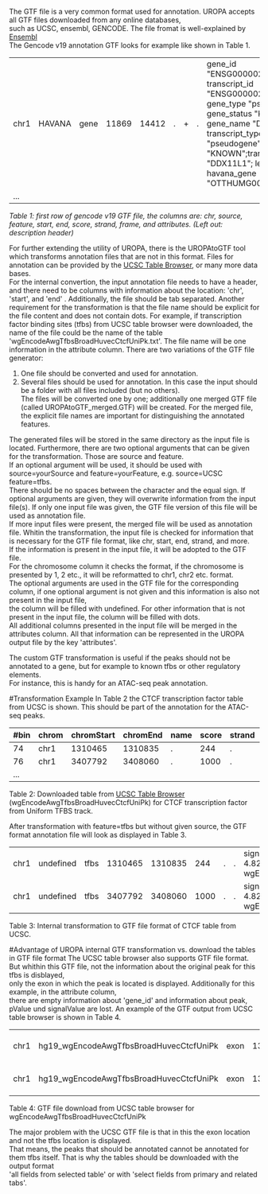 The GTF file is a very common format used for annotation. UROPA accepts all GTF files downloaded from any online databases,              
such as UCSC, ensembl, GENCODE. The file fromat is well-explained by [Ensembl](http://www.ensembl.org/info/website/upload/gff.html )       
The Gencode v19 annotation GTF looks for example like shown in Table 1.                 
 
|    |      |          |     |     | | | |                                                                                                                                                                                                                                                              | 
|----|------|----------|-----|-----|-|-|-|--------------------------------------------------------------------------------------------------------------------------------------------------------------------------------------------------------------------------------------------------------------| 
|chr1|HAVANA|gene      |11869|14412|.|+|.|gene_id "ENSG00000223972"; transcript_id "ENSG00000223972.4"; gene_type "pseudogene"; gene_status "KNOWN"; gene_name "DDX11L1"; transcript_type "pseudogene";transcript_status "KNOWN";transcript_name "DDX11L1"; level 2; havana_gene "OTTHUMG00000000961.2";| 
|...                                                                                                                                                                                                                                                                                                    | 

_Table 1: first row of gencode v19 GTF file, the columns are: chr, source, feature, start, end, score, strand, frame, and attributes. (Left out: description header)_

For further extending the utility of UROPA, there is the UROPAtoGTF tool which transforms annotation files that are not in this format.
Files for annotation can be provided by the [UCSC Table Browser](https://genome.ucsc.edu/cgi-bin/hgTables), or many more data bases.   
For the internal convertion, the input annotation file needs to have a header, and there need to be columns with information about the location: 'chr', 'start', and 'end' .
Additionally, the file should be tab separated. Another requirement for the transformation is that the file name should be explicit for the file content and does not contain dots.
For example, if transcription factor binding sites (tfbs) from UCSC table browser were downloaded, the name of the file could be the name of the table 'wgEncodeAwgTfbsBroadHuvecCtcfUniPk.txt'. 
The file name will be one information in the attribute column. 
There are two variations of the GTF file generator:

1.	One file should be converted and used for annotation. 
2.	Several files should be used for annotation. In this case the input should be a folder with all files included (but no others).  
	The files will be converted one by one; additionally one merged GTF file (called UROPAtoGTF_merged.GTF) will be created. 
	For the merged file, the explicit file names are important for distinguishing the annotated features. 

The generated files will be stored in the same directory as the input file is located. 
Furthermore, there are two optional arguments that can be given for the transformation. Those are source and feature.     
If an optional argument will be used, it should be used with source=yourSource and feature=yourFeature, e.g. source=UCSC feature=tfbs.    
There should be no spaces between the character and the equal sign. If optional arguments are given, they will overwrite information from the input file(s).
If only one input file was given, the GTF file version of this file will be used as annotation file.        
If more input files were present, the merged file will be used as annotation file. 
Whitin the transformation, the input file is checked for information that is necessary for the GTF file format, like chr, start, end, strand, and more.      
If the information is present in the input file, it will be adopted to the GTF file.             
For the chromosome column it checks the format, if the chromosome is presented by 1, 2 etc., it will be reformatted to chr1, chr2 etc. format.          
The optional arguments are used in the GTF file for the corresponding column, if one optional argument is not given and this information is also not present in the input file,       
the column will be filled with undefined. For other information that is not present in the input file, the column will be filled with dots.          
All additional columns presented in the input file will be merged in the attributes column.  All that information can be represented in the UROPA output file by the key 'attributes'. 

The custom GTF transformation is useful if the peaks should not be annotated to a gene, but for example to known tfbs or other regulatory elements.            
For instance, this is handy for an ATAC-seq peak annotation.  

#Transformation Example
In Table 2 the CTCF transcription factor table from UCSC is shown. This should be part of the annotation for the ATAC-seq peaks.

| #bin | chrom | chromStart | chromEnd | name | score | strand | signalValue | pValue | qValue  | peak | 
|------|-------|------------|----------|------|-------|--------|-------------|--------|---------|------| 
| 74   | chr1  | 1310465    | 1310835  | .    | 244   | .      | 382.141     | -1     | 482.217 | 185  | 
| 76   | chr1  | 3407792    | 3408060  | .    | 1000  | .      | 178.305     | -1     | 482.217 | 129  | 
|...   |       |            |          |      |       |        |             |        |         |      | 

Table 2: Downloaded table from [UCSC Table Browser](https://genome.ucsc.edu/cgi-bin/hgTables) (wgEncodeAwgTfbsBroadHuvecCtcfUniPk) for CTCF transcription factor from Uniform TFBS track.

After transformation with feature=tfbs but without given source, the GTF format annotation file will look as displayed in Table 3.  

|      |           |      |         |         |      |   |   |                                                                                                        | 
|------|-----------|------|---------|---------|------|---|---|--------------------------------------------------------------------------------------------------------| 
| chr1 | undefined | tfbs | 1310465 | 1310835 | 244  | . | . | signalValue  382.141 ; pValue -1 ; qValue 4.82217 ; peak 185; table wgEncodeAwgTfbsBroadHuvecCtcfUniPk | 
| chr1 | undefined | tfbs | 3407792 | 3408060 | 1000 | . | . | signalValue 178.305 ; pValue -1 ; qValue 4.82217 ; peak 129; table wgEncodeAwgTfbsBroadHuvecCtcfUniPk  | 

Table 3: Internal transformation to GTF file format of CTCF table from UCSC.

#Advantage of UROPA internal GTF transformation vs. download the tables in GTF file format
The UCSC table browser also supports GTF file format. But whithin this GTF file, not the information about the original peak for this tfbs is disblayed,      
only the exon in which the peak is located is displayed. Additionally for this example, in the attribute column,           
there are empty information about 'gene_id' and information about peak, pValue und signalValue are lost. 
An example of the GTF output from UCSC table browser is shown in Table 4.

|      |                                         |      |         |         |           | | |                                      |
|------|-----------------------------------------|------|---------|---------|-----------|-|-|--------------------------------------| 
| chr1 | hg19_wgEncodeAwgTfbsBroadHuvecCtcfUniPk | exon | 1310466 | 1310835 | 244.000000|.|.| gene_id "."; transcript_id ".";      | 
| chr1 | hg19_wgEncodeAwgTfbsBroadHuvecCtcfUniPk | exon | 1334906 | 1334997 | 630.000000|.|.| gene_id "."; transcript_id "._dup1"; | 


Table 4: GTF file download from UCSC table browser for wgEncodeAwgTfbsBroadHuvecCtcfUniPk

The major problem with the UCSC GTF file is that in this the exon location and not the tfbs location is displayed.         
That means, the peaks that should be annotated cannot be annotated for them tfbs itself. That is why the tables should be downloaded with the output format      
'all fields from selected table' or with 'select fields from primary and related tabs'. 

